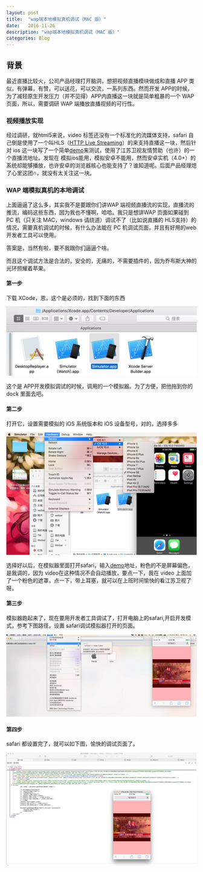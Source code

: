 ```yaml
---
layout: post
title:  "wap端本地模拟真机调试（MAC 版）"
date:   2016-11-26
description: "wap端本地模拟真机调试（MAC 版）"
categories: Blog
---
```


## 背景
最近直播比较火，公司产品经理打开脑洞，想把视频直播模块做成和直播 APP 类似，有弹幕，有赞，可以送花，可以交流，一系列东西。然而开发 APP的时候，为了减轻原生开发压力（并不见得）APP内直播这一块就是简单粗暴的一个 WAP页面，所以，需要调研 WAP 端播放直播视频的可行性。

### 视频播放实现

经过调研，就html5来说，video 标签还没有一个标准化的流媒体支持，safari 自己倒是使用了一个叫HLS（[HTTP Live Streaming](http://en.wikipedia.org/wiki/HTTP_Live_Streaming)）的来支持直播这一块，然后针对 ios 这一块写了一个简单[demo](/demo/index-01.html)来测试，使用了江苏卫视友情赞助（也许）的一个直播流地址。发现在 模拟ios能用，模拟安卓不能用，然而安卓实机（4.0+）的系统却能够播放，也许安卓的浏览器核心也能支持了？谁知道呢。后面产品经理熄了心里这团🔥，就没有太关注这一块。

### WAP 端模拟真机的本地调试

上面逼逼了这么多，其实我不是要跟你们讲WAP 端视频直播流的实现，直播流的推流，编码这些东西，因为我也不懂啊，哈哈。我只是想讲WAP 页面如果碰到 PC 机（只关注 MAC，windows 请绕道）调试不了（比如说直播的 HLS支持）的情况，需要真机调试的时候，有什么办法能在 PC 机调试页面，并且有好用的web 开发者工具可以使用。

答案是，当然有啦，要不我跟你们逼逼个啥。

而且这个调试方法是合法的，安全的，无痛的，不需要插件的，因为乔布斯大神的光环照耀着苹果。

#### 第一步

下载 XCode，恩，这个是必须的，找到下面的东西

![simulator](/demo/images/001/001.jpg)

这个是 APP开发模拟调试的时候，调用的一个模拟器。为了方便，把他拖到你的dock 里面去吧。

#### 第二步

打开它，设置需要模拟的 iOS 系统版本和 iOS 设备型号，对的，选择多多

![simulator](/demo/images/001/002.jpg)

选择好以后，在模拟器里面打开safari，输入[demo](http://localhost:4000/demo/index-01.html)地址，粉色的不是屏幕偏色，是我调的，因为 video在这种情况不会自动播放，要点一下，我在 video 上面加了一个粉色的遮罩，点一下，带上耳塞，就可以在上班时间愉快的看江苏卫视了呀。

#### 第三步

模拟器跑起来了，现在要用开发者工具调试了，打开电脑上的safari,开启开发模式，参考下图路径，设置 safari调试模拟器打开的页面。

![simulator](/demo/images/001/003.jpg)

#### 第四步

safari 都设置完了，就可以如下图，愉快的调试页面了。

![simulator](/demo/images/001/004.jpg)




